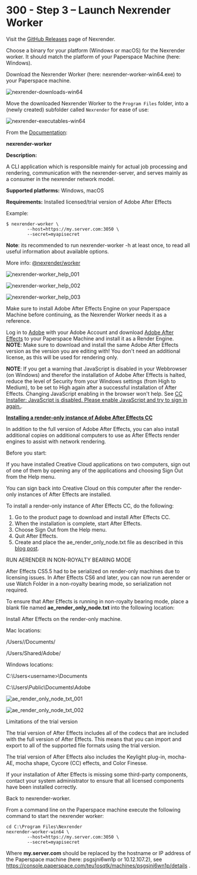 # 300 - Step 3 – Launch Nexrender Worker

Visit the [GitHub Releases](https://github.com/inlife/nexrender/releases) page of Nexrender.

Choose a binary for your platform (Windows or macOS) for the Nexrender worker. It should match the platform of your Paperspace Machine (here: Windows).

Download the Nexrender Worker (here: nexrender-worker-win64.exe) to your Paperspace machine.

![nexrender-downloads-win64](https://github.com/vanHeemstraSystems/nexrender/assets/1499433/9d4e864c-5b1b-452d-835d-2dab15df9f01)

Move the downloaded Nexrender Worker to the ```Program Files``` folder, into a (newly created) subfolder called ```Nexrender``` for ease of use:

![nexrender-executables-win64](https://github.com/vanHeemstraSystems/nexrender/assets/1499433/05bd4cd2-e53f-4d1a-a589-2f4b9904f441)

From the [Documentation](https://github.com/inlife/nexrender?tab=readme-ov-file#nexrender-worker):

**nexrender-worker**

**Description:**

A CLI application which is responsible mainly for actual job processing and rendering, communication with the nexrender-server, and serves mainly as a consumer in the nexrender network model.

**Supported platforms:**
Windows, macOS

**Requirements:**
Installed licensed/trial version of Adobe After Effects

Example:

```
$ nexrender-worker \
        --host=https://my.server.com:3050 \
        --secret=myapisecret
```

**Note**: its recommended to run nexrender-worker -h at least once, to read all useful information about available options.

More info: [@nexrender/worker](https://github.com/inlife/nexrender/blob/master/packages/nexrender-worker)

![nexrender-worker_help_001](https://github.com/vanHeemstraSystems/nexrender/assets/1499433/72bd7d66-8de0-4c5b-88b9-4835bd31e80c)

![nexrender-worker_help_002](https://github.com/vanHeemstraSystems/nexrender/assets/1499433/f5c07071-d305-46d1-845e-4b43ab09a3d4)

![nexrender-worker_help_003](https://github.com/vanHeemstraSystems/nexrender/assets/1499433/4b8a3134-9292-4679-8626-5e639edcbc4a)

Make sure to install Adobe After Effects Engine on your Paperspace Machine before continuing, as the Nexrender Worker needs it as a reference.

Log in to [Adobe](https://commerce.adobe.com/store) with your Adobe Account and download [Adobe After Effects](![nexrender-executables-win64](https://github.com/vanHeemstraSystems/nexrender/assets/1499433/05bd4cd2-e53f-4d1a-a589-2f4b9904f441)) to your Paperspace Machine and install it as a Render Engine. **NOTE**: Make sure to download and install the same Adobe After Effects version as the version you are editing with! You don't need an additional license, as this will be used for rendering only.

**NOTE**: If you get a warning that JavaScript is disabled in your Webbrowser (on Windows) and therefor the installation of Adobe After Effects is halted, reduce the level of Security from your Windows settings (from High to Medium), to be set to High again after a successful installation of After Effects. Changing JavaScript enabling in the browser won't help. See [CC Installer: JavaScript is disabled. Please enable JavaScript and try to sign in again.](https://community.adobe.com/t5/download-install-discussions/cc-installer-javascript-is-disabled-please-enable-javascript-and-try-to-sign-in-again/td-p/10674497).

**[Installing a render-only instance of Adobe After Effects CC](https://helpx.adobe.com/nl/after-effects/using/setup-installation.html)**

In addition to the full version of Adobe After Effects, you can also install additional copies on additional computers to use as After Effects render engines to assist with network rendering. 

Before you start:

If you have installed Creative Cloud applications on two computers, sign out of one of them by opening any of the applications and choosing Sign Out from the Help menu.

You can sign back into Creative Cloud on this computer after the render-only instances of After Effects are installed.

To install a render-only instance of After Effects CC, do the following:

1. Go to the product page to download and install After Effects CC.
2. When the installation is complete, start After Effects.
3. Choose Sign Out from the Help menu.
4. Quit After Effects.
5. Create and place the ae_render_only_node.txt file as described in this [blog post](https://blogs.adobe.com/aftereffects/2012/06/codecs-and-the-render-engine-in-after-effects-cs6.html).

RUN AERENDER IN NON-ROYALTY BEARING MODE

After Effects CS5.5 had to be serialized on render-only machines due to licensing issues. In After Effects CS6 and later, you can now run aerender or use Watch Folder in a non-royalty bearing mode, so serialization not required.

To ensure that After Effects is running in non-royalty bearing mode, place a blank file named **ae_render_only_node.txt** into the following location:

Install After Effects on the render-only machine.

Mac locations:

/Users/<username>/Documents/

/Users/Shared/Adobe/

Windows locations:

C:\Users\<username>\Documents

C:\Users\Public\Documents\Adobe

![ae_render_only_node_txt_001](https://github.com/vanHeemstraSystems/nexrender/assets/1499433/ebb6ae1c-20ba-4460-825a-a6233761e7b2)

![ae_render_only_node_txt_002](https://github.com/vanHeemstraSystems/nexrender/assets/1499433/25582c86-7b73-4948-844b-51103b4d317b)

Limitations of the trial version

The trial version of After Effects includes all of the codecs that are included with the full version of After Effects. This means that you can import and export to all of the supported file formats using the trial version. 

The trial version of After Effects also includes the Keylight plug-in, mocha-AE, mocha shape, Cycore (CC) effects, and Color Finesse. 

If your installation of After Effects is missing some third-party components, contact your system administrator to ensure that all licensed components have been installed correctly.

Back to nexrender-worker.

From a command line on the Paperspace machine execute the following command to start the nexrender worker:

```
cd C:\Program Files\Nexrender
nexrender-worker-win64 \
        --host=https://my.server.com:3050 \
        --secret=myapisecret
```

Where **my.server.com** should be replaced by the hostname or IP address of the Paperspace machine (here: psgsjni6wn1p or 10.12.107.2), see https://console.paperspace.com/teu1osqtk/machines/psgsjni6wn1p/details .